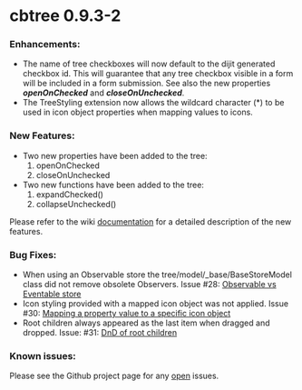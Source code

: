 # cbtree 0.9.3-2

### Enhancements:
* The name of tree checkboxes will now default to the dijit generated checkbox id. This
will guarantee that any tree checkbox visible in a form will be included in a form submission.
See also the new properties **_openOnChecked_** and **_closeOnUnchecked_**.
* The TreeStyling extension now allows the wildcard character (*) to be used in icon object
properties when mapping values to icons.

### New Features:
* Two new properties have been added to the tree:
	1. openOnChecked
	2. closeOnUnchecked
* Two new functions have been added to the tree:
	1. expandChecked()
	2. collapseUnchecked()

Please refer to the wiki [documentation](https://github.com/pjekel/cbtree/wiki/CheckBox-Tree-API)
for a detailed description of the new features.

### Bug Fixes:
* When using an Observable store the tree/model/_base/BaseStoreModel class did not remove
obsolete Observers. Issue #28: [Observable vs Eventable store](https://github.com/pjekel/cbtree/issues/28)
* Icon styling provided with a mapped icon object was not applied. Issue #30:
[Mapping a property value to a specific icon object](https://github.com/pjekel/cbtree/issues/30)
* Root children always appeared as the last item when dragged and dropped. Issue: #31:
[DnD of root children](https://github.com/pjekel/cbtree/issues/31)

### Known issues:
Please see the Github project page for any [open](https://github.com/pjekel/cbtree/issues?page=1&state=open)
issues.
